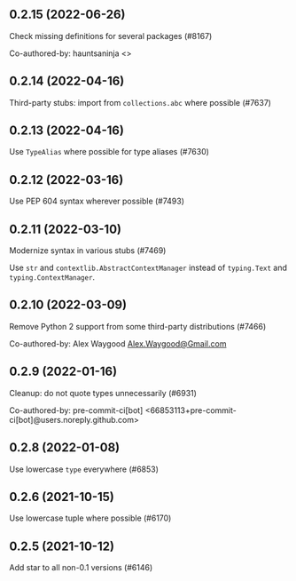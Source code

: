 ## 0.2.15 (2022-06-26)

Check missing definitions for several packages (#8167)

Co-authored-by: hauntsaninja <>

## 0.2.14 (2022-04-16)

Third-party stubs: import from `collections.abc` where possible (#7637)

## 0.2.13 (2022-04-16)

Use `TypeAlias` where possible for type aliases (#7630)

## 0.2.12 (2022-03-16)

Use PEP 604 syntax wherever possible (#7493)

## 0.2.11 (2022-03-10)

Modernize syntax in various stubs (#7469)

Use `str` and `contextlib.AbstractContextManager` instead of `typing.Text` and `typing.ContextManager`.

## 0.2.10 (2022-03-09)

Remove Python 2 support from some third-party distributions (#7466)

Co-authored-by: Alex Waygood <Alex.Waygood@Gmail.com>

## 0.2.9 (2022-01-16)

Cleanup: do not quote types unnecessarily (#6931)

Co-authored-by: pre-commit-ci[bot] <66853113+pre-commit-ci[bot]@users.noreply.github.com>

## 0.2.8 (2022-01-08)

Use lowercase `type` everywhere (#6853)

## 0.2.6 (2021-10-15)

Use lowercase tuple where possible (#6170)

## 0.2.5 (2021-10-12)

Add star to all non-0.1 versions (#6146)

